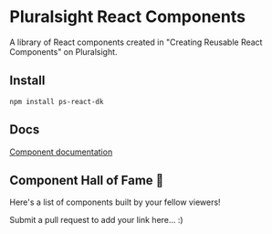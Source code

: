 # Pluralsight React Components

A library of React components created in "Creating Reusable React Components" on Pluralsight.

## Install
```
npm install ps-react-dk
```

## Docs
[Component documentation](http://orbus-dkreivenas.github.io/ps-react-dk)

## Component Hall of Fame 🎉
Here's a list of components built by your fellow viewers!

Submit a pull request to add your link here... :)